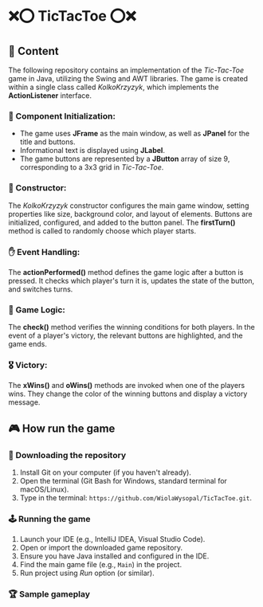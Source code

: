 # ❌⭕ TicTacToe ⭕❌

## 📝 Content

The following repository contains an implementation of the _Tic-Tac-Toe_ game in Java, utilizing the Swing and AWT libraries. The game is created within a single class called _KolkoKrzyzyk_, which implements the **ActionListener** interface.

### 🧩 Component Initialization:

- The game uses **JFrame** as the main window, as well as **JPanel** for the title and buttons.
- Informational text is displayed using **JLabel**.
- The game buttons are represented by a **JButton** array of size 9, corresponding to a 3x3 grid in _Tic-Tac-Toe_.

### 🔧 Constructor:

The _KolkoKrzyzyk_ constructor configures the main game window, setting properties like size, background color, and layout of elements.
Buttons are initialized, configured, and added to the button panel.
The **firstTurn()** method is called to randomly choose which player starts.

### ✋  Event Handling:

The **actionPerformed()** method defines the game logic after a button is pressed. It checks which player's turn it is, updates the state of the button, and switches turns.

### 🎲 Game Logic:

The **check()** method verifies the winning conditions for both players.
In the event of a player's victory, the relevant buttons are highlighted, and the game ends.


### 🎖️ Victory:

The **xWins()** and **oWins()** methods are invoked when one of the players wins. They change the color of the winning buttons and display a victory message.

## 🎮 How run the game

### 📁 Downloading the repository

1. Install Git on your computer (if you haven't already).
2. Open the terminal (Git Bash for Windows, standard terminal for macOS/Linux).
3. Type in the terminal: `https://github.com/WiolaWysopal/TicTacToe.git`.

### 🕹️ Running the game

1. Launch your IDE (e.g., IntelliJ IDEA, Visual Studio Code).
2. Open or import the downloaded game repository.
3. Ensure you have Java installed and configured in the IDE.
4. Find the main game file (e.g., `Main`) in the project.
5. Run project using _Run_ option (or similar).

### 🏆 Sample gameplay
